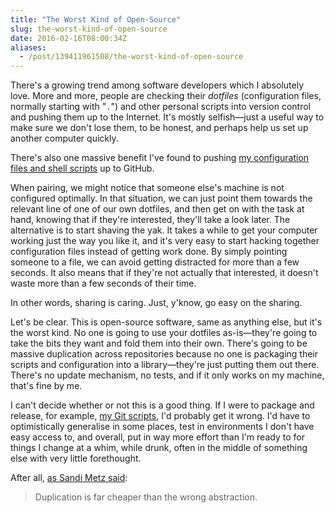 ```yaml
---
title: "The Worst Kind of Open-Source"
slug: the-worst-kind-of-open-source
date: 2016-02-16T08:00:34Z
aliases:
  - /post/139411961508/the-worst-kind-of-open-source
---
```


There's a growing trend among software developers which I absolutely love. More and more, people are checking their _dotfiles_ (configuration files, normally starting with "`.`") and other personal scripts into version control and pushing them up to the Internet. It's mostly selfish—just a useful way to make sure we don't lose them, to be honest, and perhaps help us set up another computer quickly.

There's also one massive benefit I've found to pushing [my configuration files and shell scripts][fygm] up to GitHub.

<!--more-->

When pairing, we might notice that someone else's machine is not configured optimally. In that situation, we can just point them towards the relevant line of one of our own dotfiles, and then get on with the task at hand, knowing that if they're interested, they'll take a look later. The alternative is to start shaving the yak. It takes a while to get your computer working just the way you like it, and it's very easy to start hacking together configuration files instead of getting work done. By simply pointing someone to a file, we can avoid getting distracted for more than a few seconds. It also means that if they're not actually that interested, it doesn't waste more than a few seconds of their time.

In other words, sharing is caring. Just, y'know, go easy on the sharing.

Let's be clear. This is open-source software, same as anything else, but it's the worst kind. No one is going to use your dotfiles as-is—they're going to take the bits they want and fold them into their own. There's going to be massive duplication across repositories because no one is packaging their scripts and configuration into a library—they're just putting them out there. There's no update mechanism, no tests, and if it only works on my machine, that's fine by me.

I can't decide whether or not this is a good thing. If I were to package and release, for example, [my Git scripts][fygm/bin/git], I'd probably get it wrong. I'd have to optimistically generalise in some places, test in environments I don't have easy access to, and overall, put in way more effort than I'm ready to for things I change at a whim, while drunk, often in the middle of something else with very little forethought.

After all, [as Sandi Metz said][the wrong abstraction]:

> Duplication is far cheaper than the wrong abstraction.

[fygm]: https://github.com/SamirTalwar/fygm
[fygm/bin/git]: https://github.com/SamirTalwar/fygm/tree/master/bin/git
[the wrong abstraction]: http://www.sandimetz.com/blog/2016/1/20/the-wrong-abstraction
